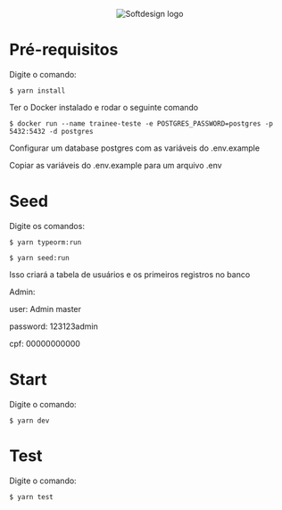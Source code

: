 <p align="center">
  <img src="https://softdesign.com.br/wp-content/themes/bones/library/images/logotipo.svg" alt="Softdesign logo" />
</p>

# Pré-requisitos

Digite o comando:

`$ yarn install`

Ter o Docker instalado e rodar o seguinte comando

`$ docker run --name trainee-teste -e POSTGRES_PASSWORD=postgres -p 5432:5432 -d postgres`

Configurar um database postgres com as variáveis do .env.example

Copiar as variáveis do .env.example para um arquivo .env

# Seed

Digite os comandos:

`$ yarn typeorm:run`

`$ yarn seed:run`

Isso criará a tabela de usuários e os primeiros registros no banco

Admin:

user: Admin master

password: 123123admin

cpf: 00000000000

# Start

Digite o comando:

`$ yarn dev`

# Test

Digite o comando:

`$ yarn test`
